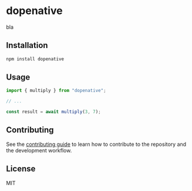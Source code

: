 # dopenative

bla

## Installation

```sh
npm install dopenative
```

## Usage

```js
import { multiply } from "dopenative";

// ...

const result = await multiply(3, 7);
```

## Contributing

See the [contributing guide](CONTRIBUTING.md) to learn how to contribute to the repository and the development workflow.

## License

MIT
